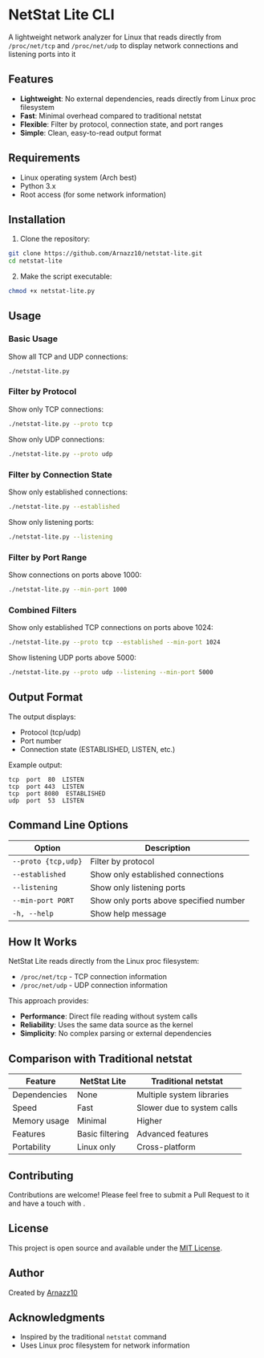 # NetStat Lite CLI

A lightweight network analyzer for Linux that reads directly from `/proc/net/tcp` and `/proc/net/udp` to display network connections and listening ports into it

## Features

- **Lightweight**: No external dependencies, reads directly from Linux proc filesystem
- **Fast**: Minimal overhead compared to traditional netstat
- **Flexible**: Filter by protocol, connection state, and port ranges
- **Simple**: Clean, easy-to-read output format

## Requirements

- Linux operating system (Arch best)
- Python 3.x
- Root access (for some network information)

## Installation

1. Clone the repository:
```bash
git clone https://github.com/Arnazz10/netstat-lite.git
cd netstat-lite
```

2. Make the script executable:
```bash
chmod +x netstat-lite.py
```

## Usage

### Basic Usage

Show all TCP and UDP connections:
```bash
./netstat-lite.py
```

### Filter by Protocol

Show only TCP connections:
```bash
./netstat-lite.py --proto tcp
```

Show only UDP connections:
```bash
./netstat-lite.py --proto udp
```

### Filter by Connection State

Show only established connections:
```bash
./netstat-lite.py --established
```

Show only listening ports:
```bash
./netstat-lite.py --listening
```

### Filter by Port Range

Show connections on ports above 1000:
```bash
./netstat-lite.py --min-port 1000
```

### Combined Filters

Show only established TCP connections on ports above 1024:
```bash
./netstat-lite.py --proto tcp --established --min-port 1024
```

Show listening UDP ports above 5000:
```bash
./netstat-lite.py --proto udp --listening --min-port 5000
```

## Output Format

The output displays:
- Protocol (tcp/udp)
- Port number
- Connection state (ESTABLISHED, LISTEN, etc.)

Example output:
```
tcp  port  80  LISTEN
tcp  port 443  LISTEN
tcp  port 8080  ESTABLISHED
udp  port  53  LISTEN
```

## Command Line Options

| Option | Description |
|--------|-------------|
| `--proto {tcp,udp}` | Filter by protocol |
| `--established` | Show only established connections |
| `--listening` | Show only listening ports |
| `--min-port PORT` | Show only ports above specified number |
| `-h, --help` | Show help message |

## How It Works

NetStat Lite reads directly from the Linux proc filesystem:
- `/proc/net/tcp` - TCP connection information
- `/proc/net/udp` - UDP connection information

This approach provides:
- **Performance**: Direct file reading without system calls
- **Reliability**: Uses the same data source as the kernel
- **Simplicity**: No complex parsing or external dependencies

## Comparison with Traditional netstat

| Feature | NetStat Lite | Traditional netstat |
|---------|-------------|-------------------|
| Dependencies | None | Multiple system libraries |
| Speed | Fast | Slower due to system calls |
| Memory usage | Minimal | Higher |
| Features | Basic filtering | Advanced features |
| Portability | Linux only | Cross-platform |

## Contributing

Contributions are welcome! Please feel free to submit a Pull Request to it and have a touch with .

## License

This project is open source and available under the [MIT License](LICENSE).

## Author

Created by [Arnazz10](https://github.com/Arnazz10)

## Acknowledgments

- Inspired by the traditional `netstat` command
- Uses Linux proc filesystem for network information

